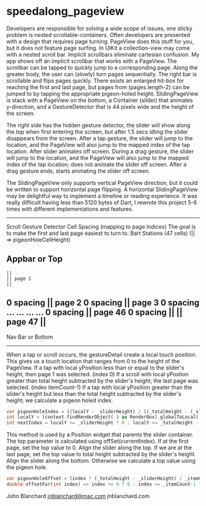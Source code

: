 # speedalong_pageview

Developers are responsible for solving a wide scope of issues, one sticky problem is nested scrollable-containers. Often developers are presented with a design that requires page turning. 
PageView does this stuff for you, but it does not feature page surfing. In UIKit a collection-view may come with a nested scroll bar. Implicit scrollbars eliminate cartesian confusion. 
My app shows off an implicit scrollbar that works with a PageView. The scrollbar can be tapped to quickly jump to a corresponding page. Along the greater body, the user can (slowly) turn pages sequentially. The right bar is scrollable and flips pages quickly.
There exists an enlarged hit-box for reaching the first and last page, but pages from (pages.length-2) can be jumped to by tapping the appropriate pigeon-holed height.
SlidingPageView is stack with a PageView on the bottom, a Container (slider) that animates y-direction, and a GestureDetector that is 44 pixels wide and the height of the screen.

The right side has the hidden gesture detector, the slider will show along the top when first entering the screen, but after 1.5 secs idling the slider disappears from the screen.
After a tap gesture, the slider will jump to the location, and the PageView will also jump to the mapped index of the tap location. After slider animates off screen.
During a drag gesture, the slider will jump to the location, and the PageView will also jump to the mapped index of the tap location; does not animate the slider off screen.
After a drag gesture ends, starts animating the slider off screen.

The SlidingPageView only supports vertical PageView direction, but it could be written to support horizontal page flipping.
A horizontal SlidingPageView may be delightful way to implement a timeline or reading experience.
It was really difficult having less than 5120 bytes of Dart, I rewrote this project 5-6 times with different implementations and features.

___________________________________________________________________
Scroll Gesture Detector Cell Spacing (mapping to page indices)
The goal is to make the first and last page easiest to turn to.
Bart Stations (47 cells)  (|| => pigeonHoleCellHeight)

Appbar or Top
-----------------
    ||
    || page 1
    ||
  0 spacing
    || page 2
  0 spacing
    || page 3
  0 spacing
    ...
    ...
    ...
    ...
  0 spacing
    || page 46
  0 spacing
    ||
    || page 47
    ||
-----------------
Nav Bar or Bottom
___________________________________________________________________


When a tap or scroll occurs, the gestureDetail create a local touch position. This gives us a touch location that ranges from 0 to the height of the PageView.
If a tap with local yPosition less than or equal to the slider's height, then page 1 was selected. (index 0)
If a scroll with local yPostion greater than total height subtracted by the slider's height; the last page was selected. (index itemCount-1)
If a tap with local yPosition greater than the slider's height but less than the total height subtracted by the slider's height; we calculate a pigeon holed index.
```dart
var pigeonHoleIndex = ((localY - _sliderHeight) / ((_totalHeight - (_sliderHeight*2)) / (_itemCount-2))).floor()+1;
int localY = (context.findRenderObject( ) as RenderBox).globalToLocal( position ).dy.round();
int nextIndex = localY <= _sliderHeight ? 0 : localY >= _totalHeight - _sliderHeight ? _itemCount-1 :  pigeonHoleIndex;
```

This method is used by a Position widget that parents the slider container. The top parameter is calculated using offSet(currentIndex).
If at the first page, set the top value to 0. Align the slider along the top.
If we are at the last page, set the top value to total height subtracted by the slider's height.  Align the slider along the bottom.
Otherwise we calculate a top value using the pigeon hole.
```dart
var pigeonHoleOffset = (index * (_totalHeight - _sliderHeight) / _itemCount);
double offsetFor(int index) => index <= 0 ? 0 : index >= _itemCount-1 ? _totalHeight-_sliderHeight : pigeonHoleOffset;
```

John Blanchard
jnblanchard@mac.com
jnblanchard.com

